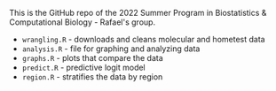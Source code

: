 This is the GitHub repo of the 2022 Summer Program in Biostatistics & Computational Biology - Rafael's group. <br>

* `wrangling.R` - downloads and cleans molecular and hometest data
* `analysis.R` - file for graphing and analyzing data
* `graphs.R` - plots that compare the data
* `predict.R` - predictive logit model
* `region.R` - stratifies the data by region


